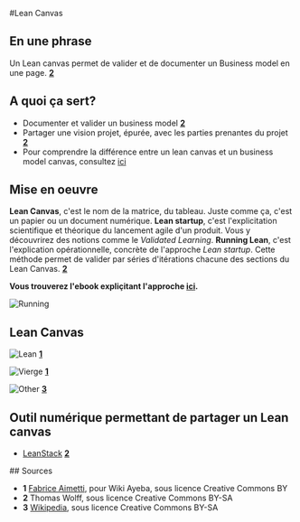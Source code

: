#Lean Canvas

## En une phrase

Un Lean canvas permet de valider et de documenter un Business model en une page. **[2](#note)**

## A quoi ça sert? 

* Documenter et valider un business model **[2](#note)**
* Partager une vision projet, épurée, avec les parties prenantes du projet **[2](#note)**
* Pour comprendre la différence entre un lean canvas et un business model canvas, consultez [ici](https://github.com/WolffThomas/perles_gestion_projets/blob/master/contributions/Lean_vs_Business_Canvases.md)

## Mise en oeuvre

**Lean Canvas**, c'est le nom de la matrice, du tableau. Juste comme ça, c'est un papier ou un document numérique.
**Lean startup**, c'est l'explicitation scientifique et théorique du lancement agile d'un produit. Vous y découvrirez des notions comme le *Validated Learning*. 
**Running Lean**, c'est l'explication opérationnelle, concrète de l'approche *Lean startup*. Cette méthode permet de valider par séries d'itérations chacune des sections du Lean Canvas. **[2](#note)**

**Vous trouverez l'ebook expliçitant l'approche [ici](http://www.enactusryerson.ca/wp-content/uploads/2014/03/RunningLean.pdf).**

![Running](http://4.bp.blogspot.com/-K7Pn8agklq4/UQEzc1LxbmI/AAAAAAAADjg/sXc821hX7Cc/s1600/Empty-Canvas.png)

## Lean Canvas

![Lean](https://framapic.org/67aFwqPW5wyu/xcgUnRyQ) **[1](#note)**

![Vierge](https://framapic.org/e7umOynjhp4r/YZ1xlWZu) **[1](#note)**

![Other](http://upload.wikimedia.org/wikipedia/commons/2/22/Lean_Canvas.png) **[3](#note)**

## Outil numérique permettant de partager un Lean canvas 

* [LeanStack](http://leanstack.com) **[2](#note)**

## Sources

<a id="note">

* **1** [Fabrice Aimetti](http://wiki.ayeba.fr/Lean+Canvas), pour Wiki Ayeba, sous licence Creative Commons BY
* **2** Thomas Wolff, sous licence Creative Commons BY-SA
* **3** [Wikipedia](http://upload.wikimedia.org/wikipedia/commons/2/22/Lean_Canvas.png), sous licence Creative Commons BY-SA

